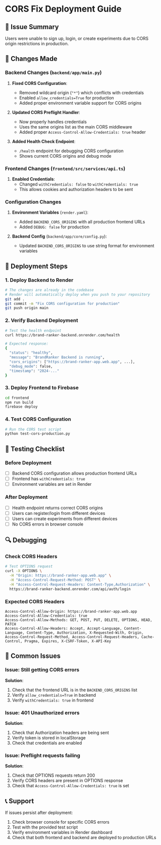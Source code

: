 # CORS Fix Deployment Guide

## 🚨 Issue Summary
Users were unable to sign up, login, or create experiments due to CORS origin restrictions in production.

## 🔧 Changes Made

### Backend Changes (`backend/app/main.py`)
1. **Fixed CORS Configuration**:
   - Removed wildcard origin (`"*"`) which conflicts with credentials
   - Enabled `allow_credentials=True` for production
   - Added proper environment variable support for CORS origins

2. **Updated CORS Preflight Handler**:
   - Now properly handles credentials
   - Uses the same origins list as the main CORS middleware
   - Added proper `Access-Control-Allow-Credentials: true` header

3. **Added Health Check Endpoint**:
   - `/health` endpoint for debugging CORS configuration
   - Shows current CORS origins and debug mode

### Frontend Changes (`frontend/src/services/api.ts`)
1. **Enabled Credentials**:
   - Changed `withCredentials: false` to `withCredentials: true`
   - This allows cookies and authorization headers to be sent

### Configuration Changes
1. **Environment Variables** (`render.yaml`):
   - Added `BACKEND_CORS_ORIGINS` with all production frontend URLs
   - Added `DEBUG: false` for production

2. **Backend Config** (`backend/app/core/config.py`):
   - Updated `BACKEND_CORS_ORIGINS` to use string format for environment variables

## 🚀 Deployment Steps

### 1. Deploy Backend to Render
```bash
# The changes are already in the codebase
# Render will automatically deploy when you push to your repository
git add .
git commit -m "Fix CORS configuration for production"
git push origin main
```

### 2. Verify Backend Deployment
```bash
# Test the health endpoint
curl https://brand-ranker-backend.onrender.com/health

# Expected response:
{
  "status": "healthy",
  "message": "BrandRanker Backend is running",
  "cors_origins": ["https://brand-ranker-app.web.app", ...],
  "debug_mode": false,
  "timestamp": "2024-..."
}
```

### 3. Deploy Frontend to Firebase
```bash
cd frontend
npm run build
firebase deploy
```

### 4. Test CORS Configuration
```bash
# Run the CORS test script
python test-cors-production.py
```

## 🧪 Testing Checklist

### Before Deployment
- [ ] Backend CORS configuration allows production frontend URLs
- [ ] Frontend has `withCredentials: true`
- [ ] Environment variables are set in Render

### After Deployment
- [ ] Health endpoint returns correct CORS origins
- [ ] Users can register/login from different devices
- [ ] Users can create experiments from different devices
- [ ] No CORS errors in browser console

## 🔍 Debugging

### Check CORS Headers
```bash
# Test OPTIONS request
curl -X OPTIONS \
  -H "Origin: https://brand-ranker-app.web.app" \
  -H "Access-Control-Request-Method: POST" \
  -H "Access-Control-Request-Headers: Content-Type,Authorization" \
  https://brand-ranker-backend.onrender.com/api/auth/login
```

### Expected CORS Headers
```
Access-Control-Allow-Origin: https://brand-ranker-app.web.app
Access-Control-Allow-Credentials: true
Access-Control-Allow-Methods: GET, POST, PUT, DELETE, OPTIONS, HEAD, PATCH
Access-Control-Allow-Headers: Accept, Accept-Language, Content-Language, Content-Type, Authorization, X-Requested-With, Origin, Access-Control-Request-Method, Access-Control-Request-Headers, Cache-Control, Pragma, Expires, X-CSRF-Token, X-API-Key
```

## 🚨 Common Issues

### Issue: Still getting CORS errors
**Solution**: 
1. Check that the frontend URL is in the `BACKEND_CORS_ORIGINS` list
2. Verify `allow_credentials=True` in backend
3. Verify `withCredentials: true` in frontend

### Issue: 401 Unauthorized errors
**Solution**:
1. Check that Authorization headers are being sent
2. Verify token is stored in localStorage
3. Check that credentials are enabled

### Issue: Preflight requests failing
**Solution**:
1. Check that OPTIONS requests return 200
2. Verify CORS headers are present in OPTIONS response
3. Check that `Access-Control-Allow-Credentials: true` is set

## 📞 Support
If issues persist after deployment:
1. Check browser console for specific CORS errors
2. Test with the provided test script
3. Verify environment variables in Render dashboard
4. Check that both frontend and backend are deployed to production URLs 